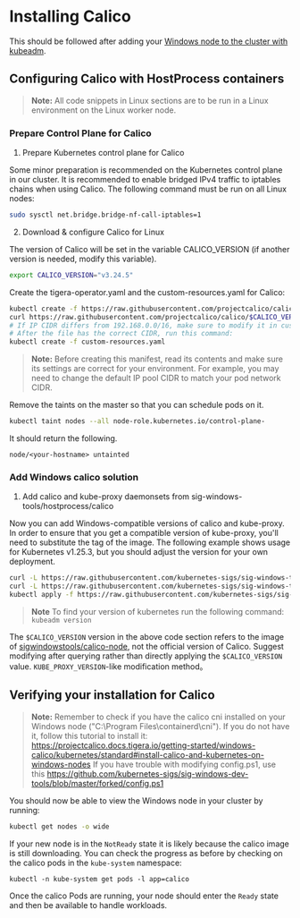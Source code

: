 # Installing Calico

This should be followed after adding your [Windows node to the cluster with kubeadm](guide-for-adding-windows-node.md#adding-windows-nodes).

## Configuring Calico with HostProcess containers

>  **Note:** All code snippets in Linux sections are to be run in a Linux environment on the Linux worker node.

### Prepare Control Plane for Calico

1. Prepare Kubernetes control plane for Calico

Some minor preparation is recommended on the Kubernetes control plane in our cluster. It is recommended to enable bridged IPv4 traffic to iptables chains when using Calico. The following command must be run on all Linux nodes:

```bash
sudo sysctl net.bridge.bridge-nf-call-iptables=1
```

2. Download & configure Calico for Linux

The version of Calico will be set in the variable CALICO_VERSION (if another version is needed, modify this variable).

```bash
export CALICO_VERSION="v3.24.5"
```

Create the tigera-operator.yaml and the custom-resources.yaml for Calico: 
```bash
kubectl create -f https://raw.githubusercontent.com/projectcalico/calico/$CALICO_VERSION/manifests/tigera-operator.yaml
curl https://raw.githubusercontent.com/projectcalico/calico/$CALICO_VERSION/manifests/custom-resources.yaml -O
# If IP CIDR differs from 192.168.0.0/16, make sure to modify it in custom-resources.yaml.
# After the file has the correct CIDR, run this command:
kubectl create -f custom-resources.yaml
```
>  **Note:** Before creating this manifest, read its contents and make sure its settings are correct for your environment. For example, you may need to change the default IP pool CIDR to match your pod network CIDR.

Remove the taints on the master so that you can schedule pods on it.

```bash
kubectl taint nodes --all node-role.kubernetes.io/control-plane-
```

It should return the following.

```
node/<your-hostname> untainted
```

### Add Windows calico solution

1. Add calico and kube-proxy daemonsets from sig-windows-tools/hostprocess/calico

Now you can add Windows-compatible versions of calico and kube-proxy. In order to ensure that you get a compatible version of kube-proxy, you'll need to substitute the tag of the image. The following example shows usage for Kubernetes v1.25.3, but you should adjust the version for your own deployment.

```bash
curl -L https://raw.githubusercontent.com/kubernetes-sigs/sig-windows-tools/master/hostprocess/calico/kube-proxy/kube-proxy.yml | sed 's/KUBE_PROXY_VERSION/v1.25.3/g' | kubectl apply -f -
curl -L https://raw.githubusercontent.com/kubernetes-sigs/sig-windows-tools/master/hostprocess/calico/calico.yml | sed "s/CALICO_VERSION/$CALICO_VERSION/g" | kubectl apply -f -
kubectl apply -f https://raw.githubusercontent.com/kubernetes-sigs/sig-windows-tools/master/hostprocess/calico/kube-calico-rbac.yml
```

>  **Note** To find your version of kubernetes run the following command:
> `kubeadm version`

The `$CALICO_VERSION` version in the above code section refers to the image of <a href="https://hub.docker.com/r/sigwindowstools/calico-node/tags" target="_blank">sigwindowstools/calico-node</a>, not the official version of Calico. Suggest modifying after querying rather than directly applying the `$CALICO_VERSION` value. `KUBE_PROXY_VERSION`-like modification method。

## Verifying your installation for Calico
>  **Note:** Remember to check if you have the calico cni installed on your Windows node ("C:\Program Files\containerd\cni\"). If you do not have it, follow this tutorial to install it: https://projectcalico.docs.tigera.io/getting-started/windows-calico/kubernetes/standard#install-calico-and-kubernetes-on-windows-nodes
If you have trouble with modifying config.ps1, use this https://github.com/kubernetes-sigs/sig-windows-dev-tools/blob/master/forked/config.ps1

You should now be able to view the Windows node in your cluster by running:

```bash
kubectl get nodes -o wide
```

If your new node is in the `NotReady` state it is likely because the calico image is still downloading. You can check the progress as before by checking on the calico pods in the `kube-system` namespace:

```shell
kubectl -n kube-system get pods -l app=calico
```

Once the calico Pods are running, your node should enter the `Ready` state and then be available to handle workloads.
